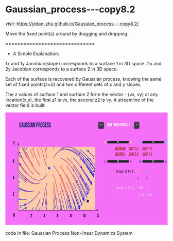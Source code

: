 # Gaussian_process---copy8.2

visit: https://yidan-zhu.github.io/Gaussian_process---copy8.2/

Move the fixed point(s) around by dragging and dropping.

==============================

- A Simple Explanation:

1x and 1y Jacobian(slope) corresponds to a surface 1 in 3D space. 2x and 2y Jacobian corresponds to a surface 2 in 3D space. 

Each of the surface is recovered by Gaussian process, knowing the same set of fixed points(z=0) and two different sets of x and y slopes. 

The z values of surface 1 and surface 2 form the vector - (vx, vy) at any location(x,y), the first z1 is vx, the second z2 is vy. A streamline of the vector field is built. 

<img src="https://github.com/Yidan-Zhu/Gaussian_process---copy8.2/blob/main/pic.png?raw=true" width=600 height=350>

code in file: Gaussian Process Non-linear Dynamics System

